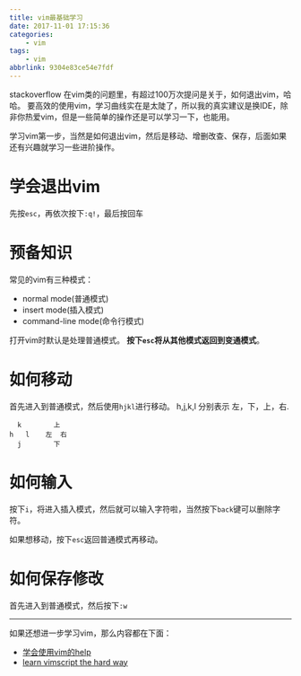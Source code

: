 ```yaml
---
title: vim最基础学习
date: 2017-11-01 17:15:36
categories:
    - vim
tags:
    - vim
abbrlink: 9304e83ce54e7fdf
---
```


stackoverflow 在vim类的问题里，有超过100万次提问是关于，如何退出vim，哈哈。
要高效的使用vim，学习曲线实在是太陡了，所以我的真实建议是换IDE，除非你热爱vim，但是一些简单的操作还是可以学习一下，也能用。

学习vim第一步，当然是如何退出vim，然后是移动、增删改查、保存，后面如果还有兴趣就学习一些进阶操作。

# 学会退出vim

先按`esc`，再依次按下`:q!`，最后按回车

# 预备知识

常见的vim有三种模式：
* normal mode(普通模式)
* insert mode(插入模式)
* command-line mode(命令行模式)

打开vim时默认是处理普通模式。
**按下`esc`将从其他模式返回到变通模式**。

# 如何移动

首先进入到普通模式，然后使用`hjkl`进行移动。
h,j,k,l 分别表示 左，下，上，右.

```
  k        上
h   l    左  右
  j        下
```

# 如何输入

按下`i`，将进入插入模式，然后就可以输入字符啦，当然按下`back`键可以删除字符。

如果想移动，按下`esc`返回普通模式再移动。

# 如何保存修改

首先进入到普通模式，然后按下`:w`

-------------

如果还想进一步学习vim，那么内容都在下面：
* [学会使用vim的help](http://www.wangjinle.com/posts/439e8400a2ecdfad.html)
* [learn vimscript the hard way](http://learnvimscriptthehardway.onefloweroneworld.com/)

